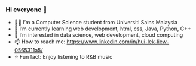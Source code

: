 ### Hi everyone 👋

- 👩‍⚖️ I’m a Computer Science student from Universiti Sains Malaysia
- 🌱 I’m currently learning web development, html, css, Java, Python, C++
- 🧐 I’m interested in data science, web development, cloud computing
- 📫 How to reach me: https://www.linkedin.com/in/hui-lek-liew-0565311a5/ 
- ⭐ Fun fact: Enjoy listening to R&B music

